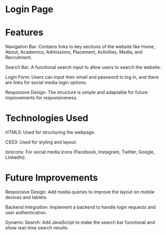# Login Page
# Features
Navigation Bar: Contains links to key sections of the website like Home, About, Academics, Admissions, Placement, Activities, Media, and Recruitment.

Search Bar: A functional search input to allow users to search the website.

Login Form: Users can input their email and password to log in, and there are links for social media login options.

Responsive Design: The structure is simple and adaptable for future improvements for responsiveness.

# Technologies Used
HTML5: Used for structuring the webpage.

CSS3: Used for styling and layout.

Ionicons: For social media icons (Facebook, Instagram, Twitter, Google, LinkedIn).

# Future Improvements

Responsive Design: Add media queries to improve the layout on mobile devices and tablets.

Backend Integration: Implement a backend to handle login requests and user authentication.

Dynamic Search: Add JavaScript to make the search bar functional and show real-time search results.
